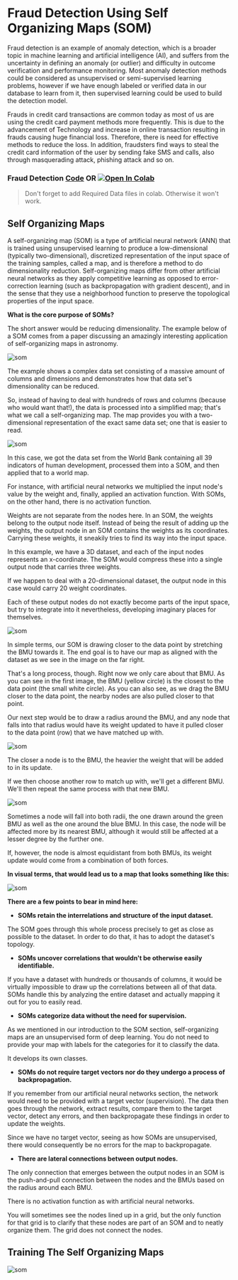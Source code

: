 # Fraud Detection Using Self Organizing Maps (SOM)

Fraud detection is an example of anomaly detection, which is a broader topic in machine learning and artificial intelligence (AI), and suffers from the uncertainty in defining an anomaly (or outlier) and difficulty in outcome verification and performance monitoring. Most anomaly detection methods could be considered as unsupervised or semi-supervised learning problems, however if we have enough labeled or verified data in our database to learn from it, then supervised learning could be used to build the detection model.

Frauds in credit card transactions are common today as most of us are using the credit card payment methods more frequently. This is due to the advancement of Technology and increase in online transaction resulting in frauds causing huge financial loss. Therefore, there is need for effective methods to reduce the loss. In addition, fraudsters find ways to steal the credit card information of the user by sending fake SMS and calls, also through masquerading attack, phishing attack and so on.

### Fraud Detection [Code](https://github.com/anupam215769/Fraud-Detection-SOM-DL/blob/main/SOM.ipynb) OR <a href="https://colab.research.google.com/github/anupam215769/Fraud-Detection-SOM-DL/blob/main/SOM.ipynb"><img src="https://colab.research.google.com/assets/colab-badge.svg" alt="Open In Colab"></a>

> Don't forget to add Required Data files in colab. Otherwise it won't work.


## Self Organizing Maps

A self-organizing map (SOM) is a type of artificial neural network (ANN) that is trained using unsupervised learning to produce a low-dimensional (typically two-dimensional), discretized representation of the input space of the training samples, called a map, and is therefore a method to do dimensionality reduction. Self-organizing maps differ from other artificial neural networks as they apply competitive learning as opposed to error-correction learning (such as backpropagation with gradient descent), and in the sense that they use a neighborhood function to preserve the topological properties of the input space.


**What is the core purpose of SOMs?**

The short answer would be reducing dimensionality. The example below of a SOM comes from a paper discussing an amazingly interesting application of self-organizing maps in astronomy.

![som](https://i.imgur.com/WopLWeI.png)

The example shows a complex data set consisting of a massive amount of columns and dimensions and demonstrates how that data set's dimensionality can be reduced.

So, instead of having to deal with hundreds of rows and columns (because who would want that!), the data is processed into a simplified map; that's what we call a self-organizing map. The map provides you with a two-dimensional representation of the exact same data set; one that is easier to read.

![som](https://i.imgur.com/clwiupS.png)

In this case, we got the data set from the World Bank containing all 39 indicators of human development, processed them into a SOM, and then applied that to a world map.



For instance, with artificial neural networks we multiplied the input node's value by the weight and, finally, applied an activation function. With SOMs, on the other hand, there is no activation function.

Weights are not separate from the nodes here. In an SOM, the weights belong to the output node itself. Instead of being the result of adding up the weights, the output node in an SOM contains the weights as its coordinates. Carrying these weights, it sneakily tries to find its way into the input space.

In this example, we have a 3D dataset, and each of the input nodes represents an x-coordinate. The SOM would compress these into a single output node that carries three weights.

If we happen to deal with a 20-dimensional dataset, the output node in this case would carry 20 weight coordinates.

Each of these output nodes do not exactly become parts of the input space, but try to integrate into it nevertheless, developing imaginary places for themselves.

![som](https://i.imgur.com/kDIxtVZ.png)

In simple terms, our SOM is drawing closer to the data point by stretching the BMU towards it. The end goal is to have our map as aligned with the dataset as we see in the image on the far right.

That's a long process, though. Right now we only care about that BMU. As you can see in the first image, the BMU (yellow circle) is the closest to the data point (the small white circle). As you can also see, as we drag the BMU closer to the data point, the nearby nodes are also pulled closer to that point.

Our next step would be to draw a radius around the BMU, and any node that falls into that radius would have its weight updated to have it pulled closer to the data point (row) that we have matched up with.

![som](https://i.imgur.com/xcgmHii.png)

The closer a node is to the BMU, the heavier the weight that will be added to in its update.

If we then choose another row to match up with, we'll get a different BMU. We'll then repeat the same process with that new BMU.

![som](https://sds-platform-private.s3-us-east-2.amazonaws.com/uploads/43_blog_image_30.png)

Sometimes a node will fall into both radii, the one drawn around the green BMU as well as the one around the blue BMU. In this case, the node will be affected more by its nearest BMU, although it would still be affected at a lesser degree by the further one.

If, however, the node is almost equidistant from both BMUs, its weight update would come from a combination of both forces.

**In visual terms, that would lead us to a map that looks something like this:**

![som](https://i.imgur.com/b21cIIa.png)



**There are a few points to bear in mind here:**

- **SOMs retain the interrelations and structure of the input dataset.**

The SOM goes through this whole process precisely to get as close as possible to the dataset. In order to do that, it has to adopt the dataset's topology.

- **SOMs uncover correlations that wouldn't be otherwise easily identifiable.**

If you have a dataset with hundreds or thousands of columns, it would be virtually impossible to draw up the correlations between all of that data. SOMs handle this by analyzing the entire dataset and actually mapping it out for you to easily read.

- **SOMs categorize data without the need for supervision.**

As we mentioned in our introduction to the SOM section, self-organizing maps are an unsupervised form of deep learning. You do not need to provide your map with labels for the categories for it to classify the data.

It develops its own classes.

- **SOMs do not require target vectors nor do they undergo a process of backpropagation.**

If you remember from our artificial neural networks section, the network would need to be provided with a target vector (supervision). The data then goes through the network, extract results, compare them to the target vector, detect any errors, and then backpropagate these findings in order to update the weights.

Since we have no target vector, seeing as how SOMs are unsupervised, there would consequently be no errors for the map to backpropagate.

- **There are lateral connections between output nodes.**

The only connection that emerges between the output nodes in an SOM is the push-and-pull connection between the nodes and the BMUs based on the radius around each BMU.

There is no activation function as with artificial neural networks.

You will sometimes see the nodes lined up in a grid, but the only function for that grid is to clarify that these nodes are part of an SOM and to neatly organize them. The grid does not connect the nodes.


## Training The Self Organizing Maps

![som](https://i.imgur.com/glC1zKA.png)





